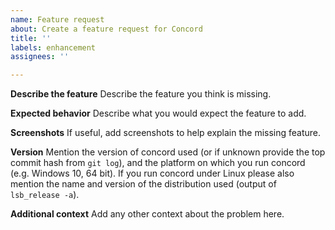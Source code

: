 ```yaml
---
name: Feature request
about: Create a feature request for Concord
title: ''
labels: enhancement
assignees: ''

---
```


**Describe the feature**
Describe the feature you think is missing.

**Expected behavior**
Describe what you would expect the feature to add.

**Screenshots**
If useful, add screenshots to help explain the missing feature.

**Version**
Mention the version of concord used (or if unknown provide the top commit hash from `git log`), and the platform on which you run concord (e.g. Windows 10, 64 bit). If you run concord under Linux please also mention the name and version of the distribution used (output of `lsb_release -a`).  

**Additional context**
Add any other context about the problem here.
